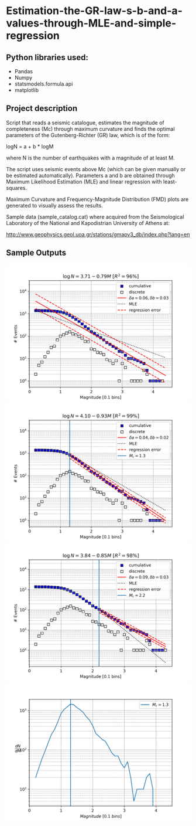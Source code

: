 # Estimation-the-GR-law-s-b-and-a-values-through-MLE-and-simple-regression
## Python libraries used:
- Pandas
- Numpy
- statsmodels.formula.api
- matplotlib

## Project description

Script that reads a seismic catalogue, estimates the magnitude of completeness (Mc) through maximum curvature and finds the optimal parameters of the Gutenberg-Richter (GR) law, which is of the form:

logN = a + b * logM

where N is the number of earthquakes with a magnitude of at least M.

The script uses seismic events above Mc (which can be given manually or be estimated automatically). Parameters a and b are obtained through Maximum Likelihood Estimation (MLE) and linear regression with least-squares.

Maximum Curvature and Frequency-Magnitude Distribution (FMD) plots are generated to visually assess the results.

Sample data (sample_catalog.cat) where acquired from the Seismological Laboratory of the National and Kapodistrian University of Athens at:

http://www.geophysics.geol.uoa.gr/stations/gmapv3_db/index.php?lang=en

## Sample Outputs

![](img/b_value_0.0.png)
![](img/b_value_1.3.png)
![](img/b_value_2.2.png)
![](img/maximum_curvature_mc.png)

